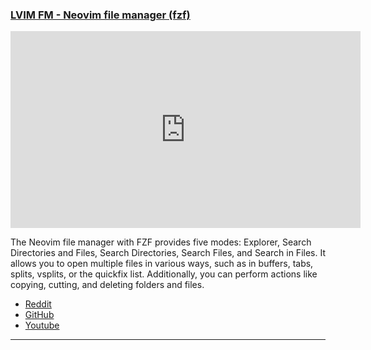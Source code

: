 <h3 id="LVIM-FM">
  <a href="#LVIM-FM">
    <span class="icon-text">
      <span class="icon">
        <i class="fa-solid fa-book"></i>
      </span>
    </span>
    <span>LVIM FM - Neovim file manager (fzf)</span>
  </a>
</h3>

<iframe width="560" height="315" src="https://www.youtube.com/embed/dohJ7TS6ciE" title="YouTube video player" frameborder="0" allow="accelerometer; autoplay; clipboard-write; encrypted-media; gyroscope; picture-in-picture; web-share" allowfullscreen></iframe>

The Neovim file manager with FZF provides five modes: Explorer, Search Directories and Files, Search Directories, Search 
Files, and Search in Files. It allows you to open multiple files in various ways, such as in buffers, tabs, splits, 
vsplits, or the quickfix list. Additionally, you can perform actions like copying, cutting, and deleting folders and 
files.

- [Reddit](https://www.reddit.com/r/neovim/comments/13j6q5r/introducing_lvim_file_manager_file_manager_for/)
- [GitHub](https://github.com/lvim-tech/lvim-fm)
- [Youtube](https://www.youtube.com/watch?v=dohJ7TS6ciE)

---
